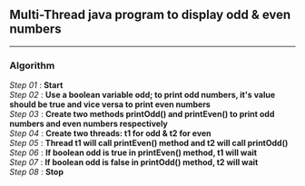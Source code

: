 ## Multi-Thread java program to display odd & even numbers
---
### Algorithm

*Step 01* : **Start**\
*Step 02* : **Use a boolean variable odd; to print odd numbers, it's value should be true and vice versa to print even numbers**\
*Step 03* : **Create two methods printOdd() and printEven() to print odd numbers and even numbers respectively**\
*Step 04* : **Create two threads: t1 for odd & t2 for even**\
*Step 05* : **Thread t1 will call printEven() method and t2 will call printOdd()**\
*Step 06* : **If boolean odd is true in printEven() method, t1 will wait**\
*Step 07* : **If boolean odd is false in printOdd() method, t2 will wait**\
*Step 08* : **Stop**